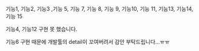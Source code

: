 기능1, 기능2, 기능3 ,기능 5, 기능 7, 기능 8, 기능 9, 기능10, 기능 11, 기능13, 기능14, 기능 15


기능4, 기능12 구현 못 했습니다.

기능6 구현 때문에 개발툴의 detail이 꼬여버려서 감안 부탁드립니다...ㅠㅠ